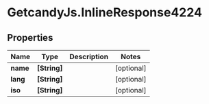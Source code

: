 # GetcandyJs.InlineResponse4224

## Properties

Name | Type | Description | Notes
------------ | ------------- | ------------- | -------------
**name** | **[String]** |  | [optional] 
**lang** | **[String]** |  | [optional] 
**iso** | **[String]** |  | [optional] 


